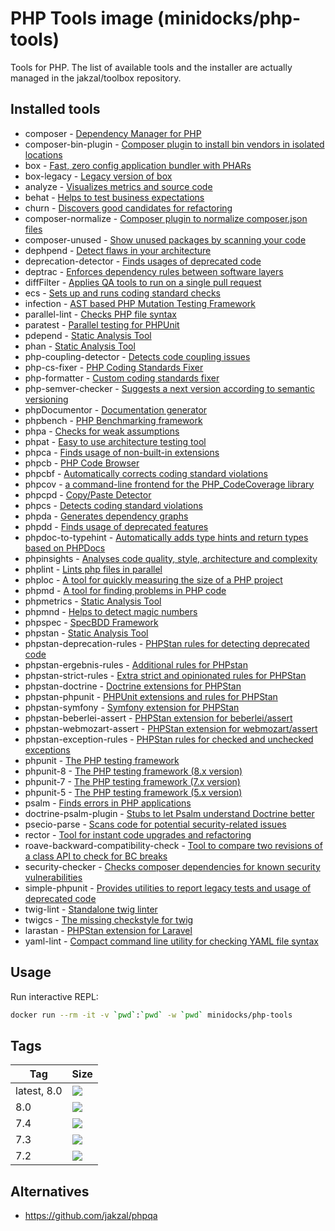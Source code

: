 PHP Tools image (minidocks/php-tools)
=====================================

Tools for PHP. The list of available tools and the installer are actually managed in the jakzal/toolbox repository.

Installed tools
---------------

* composer - [Dependency Manager for PHP](https://getcomposer.org/)
* composer-bin-plugin - [Composer plugin to install bin vendors in isolated locations](https://github.com/bamarni/composer-bin-plugin)
* box - [Fast, zero config application bundler with PHARs](https://github.com/humbug/box)
* box-legacy - [Legacy version of box](https://box-project.github.io/box2/)
* analyze - [Visualizes metrics and source code](https://github.com/Qafoo/QualityAnalyzer)
* behat - [Helps to test business expectations](http://behat.org/)
* churn - [Discovers good candidates for refactoring](https://github.com/bmitch/churn-php)
* composer-normalize - [Composer plugin to normalize composer.json files](https://github.com/localheinz/composer-normalize)
* composer-unused - [Show unused packages by scanning your code](https://github.com/icanhazstring/composer-unused)
* dephpend - [Detect flaws in your architecture](https://dephpend.com/)
* deprecation-detector - [Finds usages of deprecated code](https://github.com/sensiolabs-de/deprecation-detector)
* deptrac - [Enforces dependency rules between software layers](https://github.com/sensiolabs-de/deptrac)
* diffFilter - [Applies QA tools to run on a single pull request](https://github.com/exussum12/coverageChecker)
* ecs - [Sets up and runs coding standard checks](https://github.com/Symplify/EasyCodingStandard)
* infection - [AST based PHP Mutation Testing Framework](https://infection.github.io/)
* parallel-lint - [Checks PHP file syntax](https://github.com/JakubOnderka/PHP-Parallel-Lint)
* paratest - [Parallel testing for PHPUnit](https://github.com/paratestphp/paratest)
* pdepend - [Static Analysis Tool](https://pdepend.org/)
* phan - [Static Analysis Tool](https://github.com/phan/phan)
* php-coupling-detector - [Detects code coupling issues](https://akeneo.github.io/php-coupling-detector/)
* php-cs-fixer - [PHP Coding Standards Fixer](http://cs.sensiolabs.org/)
* php-formatter - [Custom coding standards fixer](https://github.com/mmoreram/php-formatter)
* php-semver-checker - [Suggests a next version according to semantic versioning](https://github.com/tomzx/php-semver-checker)
* phpDocumentor - [Documentation generator](https://www.phpdoc.org/)
* phpbench - [PHP Benchmarking framework](https://github.com/phpbench/phpbench)
* phpa - [Checks for weak assumptions](https://github.com/rskuipers/php-assumptions)
* phpat - [Easy to use architecture testing tool](https://github.com/carlosas/phpat)
* phpca - [Finds usage of non-built-in extensions](https://github.com/wapmorgan/PhpCodeAnalyzer)
* phpcb - [PHP Code Browser](https://github.com/mayflower/PHP_CodeBrowser)
* phpcbf - [Automatically corrects coding standard violations](https://github.com/squizlabs/PHP_CodeSniffer)
* phpcov - [a command-line frontend for the PHP_CodeCoverage library](https://github.com/sebastianbergmann/phpcov)
* phpcpd - [Copy/Paste Detector](https://github.com/sebastianbergmann/phpcpd)
* phpcs - [Detects coding standard violations](https://github.com/squizlabs/PHP_CodeSniffer)
* phpda - [Generates dependency graphs](https://mamuz.github.io/PhpDependencyAnalysis/)
* phpdd - [Finds usage of deprecated features](http://wapmorgan.github.io/PhpDeprecationDetector)
* phpdoc-to-typehint - [Automatically adds type hints and return types based on PHPDocs](https://github.com/dunglas/phpdoc-to-typehint)
* phpinsights - [Analyses code quality, style, architecture and complexity](https://phpinsights.com/)
* phplint - [Lints php files in parallel](https://github.com/overtrue/phplint)
* phploc - [A tool for quickly measuring the size of a PHP project](https://github.com/sebastianbergmann/phploc)
* phpmd - [A tool for finding problems in PHP code](https://phpmd.org/)
* phpmetrics - [Static Analysis Tool](http://www.phpmetrics.org/)
* phpmnd - [Helps to detect magic numbers](https://github.com/povils/phpmnd)
* phpspec - [SpecBDD Framework](http://www.phpspec.net/)
* phpstan - [Static Analysis Tool](https://github.com/phpstan/phpstan)
* phpstan-deprecation-rules - [PHPStan rules for detecting deprecated code](https://github.com/phpstan/phpstan-deprecation-rules)
* phpstan-ergebnis-rules - [Additional rules for PHPstan](https://github.com/ergebnis/phpstan-rules)
* phpstan-strict-rules - [Extra strict and opinionated rules for PHPStan](https://github.com/phpstan/phpstan-strict-rules)
* phpstan-doctrine - [Doctrine extensions for PHPStan](https://github.com/phpstan/phpstan-doctrine)
* phpstan-phpunit - [PHPUnit extensions and rules for PHPStan](https://github.com/phpstan/phpstan-phpunit)
* phpstan-symfony - [Symfony extension for PHPStan](https://github.com/phpstan/phpstan-symfony)
* phpstan-beberlei-assert - [PHPStan extension for beberlei/assert](https://github.com/phpstan/phpstan-beberlei-assert)
* phpstan-webmozart-assert - [PHPStan extension for webmozart/assert](https://github.com/phpstan/phpstan-webmozart-assert)
* phpstan-exception-rules - [PHPStan rules for checked and unchecked exceptions](https://github.com/pepakriz/phpstan-exception-rules)
* phpunit - [The PHP testing framework](https://phpunit.de/)
* phpunit-8 - [The PHP testing framework (8.x version)](https://phpunit.de/)
* phpunit-7 - [The PHP testing framework (7.x version)](https://phpunit.de/)
* phpunit-5 - [The PHP testing framework (5.x version)](https://phpunit.de/)
* psalm - [Finds errors in PHP applications](https://psalm.dev/)
* doctrine-psalm-plugin - [Stubs to let Psalm understand Doctrine better](https://github.com/weirdan/doctrine-psalm-plugin)
* psecio-parse - [Scans code for potential security-related issues](https://github.com/psecio/parse)
* rector - [Tool for instant code upgrades and refactoring](https://github.com/rectorphp/rector)
* roave-backward-compatibility-check - [Tool to compare two revisions of a class API to check for BC breaks](https://github.com/Roave/BackwardCompatibilityCheck)
* security-checker - [Checks composer dependencies for known security vulnerabilities](https://github.com/sensiolabs/security-checker)
* simple-phpunit - [Provides utilities to report legacy tests and usage of deprecated code](https://symfony.com/doc/current/components/phpunit_bridge.html)
* twig-lint - [Standalone twig linter](https://github.com/asm89/twig-lint)
* twigcs - [The missing checkstyle for twig](https://github.com/friendsoftwig/twigcs)
* larastan - [PHPStan extension for Laravel](https://github.com/nunomaduro/larastan)
* yaml-lint - [Compact command line utility for checking YAML file syntax](https://github.com/j13k/yaml-lint)


Usage
-----

Run interactive REPL:
```bash
docker run --rm -it -v `pwd`:`pwd` -w `pwd` minidocks/php-tools
```

Tags
----

 Tag         | Size
 ---         | ----
 latest, 8.0 | [![](https://images.microbadger.com/badges/image/minidocks/php-tools.svg)](https://microbadger.com/images/minidocks/php-tools)
 8.0         | [![](https://images.microbadger.com/badges/image/minidocks/php-tools:8.0.svg)](https://microbadger.com/images/minidocks/php-tools:8.0)
 7.4         | [![](https://images.microbadger.com/badges/image/minidocks/php-tools:7.4.svg)](https://microbadger.com/images/minidocks/php-tools:7.4)
 7.3         | [![](https://images.microbadger.com/badges/image/minidocks/php-tools:7.3.svg)](https://microbadger.com/images/minidocks/php-tools:7.3)
 7.2         | [![](https://images.microbadger.com/badges/image/minidocks/php-tools:7.2.svg)](https://microbadger.com/images/minidocks/php-tools:7.2)

Alternatives
------------

- https://github.com/jakzal/phpqa
